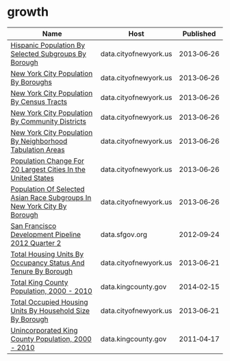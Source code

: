 # growth

Name | Host | Published
---- | ---- | ---------
[Hispanic Population By Selected Subgroups By Borough](../datasets/w9du-8cu6.md) | data.cityofnewyork.us | 2013&#x2011;06&#x2011;26
[New York City Population By Boroughs](../datasets/9mhd-na2n.md) | data.cityofnewyork.us | 2013&#x2011;06&#x2011;26
[New York City Population By Census Tracts](../datasets/37cg-gxjd.md) | data.cityofnewyork.us | 2013&#x2011;06&#x2011;26
[New York City Population By Community Districts](../datasets/xi7c-iiu2.md) | data.cityofnewyork.us | 2013&#x2011;06&#x2011;26
[New York City Population By Neighborhood Tabulation Areas](../datasets/swpk-hqdp.md) | data.cityofnewyork.us | 2013&#x2011;06&#x2011;26
[Population Change For 20 Largest Cities In the United States](../datasets/6u6h-px7z.md) | data.cityofnewyork.us | 2013&#x2011;06&#x2011;26
[Population Of Selected Asian Race Subgroups In New York City By Borough](../datasets/432v-a7hc.md) | data.cityofnewyork.us | 2013&#x2011;06&#x2011;26
[San Francisco Development Pipeline 2012 Quarter 2](../datasets/ugxk-ztb8.md) | data.sfgov.org | 2012&#x2011;09&#x2011;24
[Total Housing Units By Occupancy Status And Tenure By Borough](../datasets/6qzy-b4x8.md) | data.cityofnewyork.us | 2013&#x2011;06&#x2011;21
[Total King County Population, 2000 - 2010](../datasets/xa7q-is96.md) | data.kingcounty.gov | 2014&#x2011;02&#x2011;15
[Total Occupied Housing Units By Household Size By Borough](../datasets/fmzx-suji.md) | data.cityofnewyork.us | 2013&#x2011;06&#x2011;21
[Unincorporated King County Population, 2000 - 2010](../datasets/t7m5-d3dx.md) | data.kingcounty.gov | 2011&#x2011;04&#x2011;17

